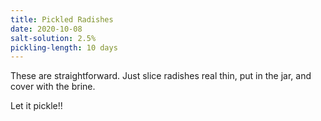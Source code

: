 ```yaml
---
title: Pickled Radishes
date: 2020-10-08
salt-solution: 2.5%
pickling-length: 10 days
---
```

These are straightforward. Just slice radishes real thin, put in the jar, and cover with the brine.

Let it pickle!!